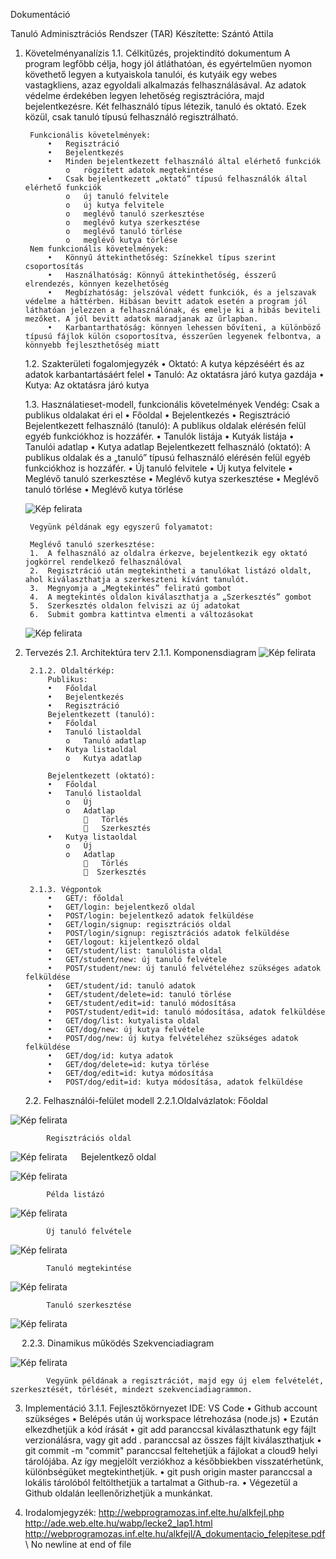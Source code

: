 Dokumentáció

Tanuló Adminisztrációs Rendszer (TAR)
Készítette: Szántó Attila

1. Követelményanalízis
    1.1. Célkitűzés, projektindító dokumentum
            A program legfőbb célja, hogy jól átláthatóan, és egyértelműen nyomon követhető legyen a kutyaiskola tanulói, és kutyáik egy webes vastagkliens, azaz egyoldali alkalmazás felhasználásával. Az adatok védelme érdekében legyen lehetőség regisztrációra, majd bejelentkezésre. Két felhasználó típus létezik, tanuló és oktató. Ezek közül, csak tanuló típusú felhasználó regisztrálható.
        
        Funkcionális követelmények:
            •	Regisztráció
            •	Bejelentkezés
            •	Minden bejelentkezett felhasználó által elérhető funkciók
                o	rögzített adatok megtekintése
            •	Csak bejelentkezett „oktató” típusú felhasználók által elérhető funkciók
                o	új tanuló felvitele
                o	új kutya felvitele
                o	meglévő tanuló szerkesztése
                o	meglévő kutya szerkesztése
                o	meglévő tanuló törlése
                o	meglévő kutya törlése
        Nem funkcionális követelmények:
            •	Könnyű áttekinthetőség: Színekkel típus szerint csoportosítás
            •	Használhatóság: Könnyű áttekinthetőség, ésszerű elrendezés, könnyen kezelhetőség
            •	Megbízhatóság: jelszóval védett funkciók, és a jelszavak védelme a háttérben. Hibásan bevitt adatok esetén a program jól láthatóan jelezzen a felhasználónak, és emelje ki a hibás beviteli mezőket. A jól bevitt adatok maradjanak az űrlapban.
            •	Karbantarthatóság: könnyen lehessen bővíteni, a különböző típusú fájlok külön csoportosítva, ésszerűen legyenek felbontva, a könnyebb fejleszthetőség miatt

    1.2. Szakterületi fogalomjegyzék
        •	Oktató: A kutya képzéséért és az adatok karbantartásáért felel 
        •	Tanuló: Az oktatásra járó kutya gazdája
        •	Kutya: Az oktatásra járó kutya

    1.3. Használatieset-modell, funkcionális követelmények
        Vendég: Csak a publikus oldalakat éri el
            •	Főoldal
            •	Bejelentkezés
            •	Regisztráció
        Bejelentkezett felhasználó (tanuló): A publikus oldalak elérésén felül egyéb funkciókhoz is hozzáfér.
            •	Tanulók listája
            •	Kutyák listája
            •	Tanulói adatlap
            •	Kutya adatlap
        Bejelentkezett felhasználó (oktató): A publikus oldalak és a „tanuló” típusú felhasználó elérésén felül egyéb funkciókhoz is hozzáfér.
            •	Új tanuló felvitele
            •	Új kutya felvitele
            •	Meglévő tanuló szerkesztése
            •	Meglévő kutya szerkesztése
            •	Meglévő tanuló törlése
            •	Meglévő kutya törlése

    ![Kép felirata](docs/images/uml.jpg)
    
        Vegyünk példának egy egyszerű folyamatot:
        
        Meglévő tanuló szerkesztése:
        1.	A felhasználó az oldalra érkezve, bejelentkezik egy oktató jogkörrel rendelkező felhasználóval
        2.	Regisztráció után megtekintheti a tanulókat listázó oldalt, ahol kiválaszthatja a szerkeszteni kívánt tanulót.
        3.	Megnyomja a „Megtekintés” feliratú gombot
        4.	A megtekintés oldalon kiválaszthatja a „Szerkesztés” gombot
        5.	Szerkesztés oldalon felviszi az új adatokat
        6.	Submit gombra kattintva elmenti a változásokat

    ![Kép felirata](docs/images/workflow.jpg)
 
2. Tervezés
    2.1. Architektúra terv
        2.1.1. Komponensdiagram
![Kép felirata](docs/images/modela.png)
 
        2.1.2. Oldaltérkép:
            Publikus:
            •	Főoldal
            •	Bejelentkezés
            •	Regisztráció
            Bejelentkezett (tanuló):
            •	Főoldal
            •	Tanuló listaoldal
                o	Tanuló adatlap
            •	Kutya listaoldal
                o	Kutya adatlap
             
            Bejelentkezett (oktató):
            •	Főoldal
            •	Tanuló listaoldal
                o	Új 
                o	Adatlap
                    	Törlés
                    	Szerkesztés
            •	Kutya listaoldal
                o	Új 
                o	Adatlap
                    	Törlés
                      Szerkesztés

        2.1.3. Végpontok
            •	GET/: főoldal
            •	GET/login: bejelentkező oldal
            •	POST/login: bejelentkező adatok felküldése
            •	GET/login/signup: regisztrációs oldal
            •	POST/login/signup: regisztrációs adatok felküldése
            •	GET/logout: kijelentkező oldal
            •	GET/student/list: tanulólista oldal
            •	GET/student/new: új tanuló felvétele
            •	POST/student/new: új tanuló felvételéhez szükséges adatok felküldése
            •	GET/student/id: tanuló adatok
            •	GET/student/delete=id: tanuló törlése
            •	GET/student/edit=id: tanuló módosítása
            •	POST/student/edit=id: tanuló módosítása, adatok felküldése
            •	GET/dog/list: kutyalista oldal
            •	GET/dog/new: új kutya felvétele
            •	POST/dog/new: új kutya felvételéhez szükséges adatok felküldése
            •	GET/dog/id: kutya adatok
            •	GET/dog/delete=id: kutya törlése
            •	GET/dog/edit=id: kutya módosítása
            •	POST/dog/edit=id: kutya módosítása, adatok felküldése

    2.2. Felhasználói-felület modell
        2.2.1.Oldalvázlatok:
            Főoldal

![Kép felirata](docs/images/maina.png) 

            Regisztrációs oldal

![Kép felirata](docs/images/reg.png) 
 
            Bejelentkező  oldal

![Kép felirata](docs/images/login.png) 

            Példa listázó

![Kép felirata](docs/images/tanlist.png)

            Új tanuló felvétele

![Kép felirata](docs/images/newTan.png)

            Tanuló megtekintése

![Kép felirata](docs/images/tanAdat.png)

            Tanuló szerkesztése     

![Kép felirata](docs/images/editTan.png)

 
        2.2.3. Dinamikus működés
            Szekvenciadiagram

![Kép felirata](docs/images/seqgiag.png)

            Vegyünk példának a regisztrációt, majd egy új elem felvételét, szerkesztését, törlését, mindezt szekvenciadiagrammon.
 
3. Implementáció
        3.1.1. Fejlesztőkörnyezet
            IDE: VS Code
            •	Github account szükséges
            •	Belépés után új workspace létrehozása (node.js)
            •	Ezután elkezdhetjük a kód írását
            •	git add paranccsal kiválaszthatunk egy fájlt verzionálásra, vagy git add . paranccsal az összes fájlt kiválaszthatjuk
            •	git commit -m "commit" paranccsal feltehetjük a fájlokat a cloud9 helyi tárolójába. Az így megjelölt verziókhoz a későbbiekben visszatérhetünk, különbségüket megtekinthetjük.
            •	git push origin master paranccsal a lokális tárolóból feltölthetjük a tartalmat a Github-ra.
            •	Végezetül a Github oldalán leellenőrizhetjük a munkánkat.

6. Irodalomjegyzék:
    http://webprogramozas.inf.elte.hu/alkfejl.php
    http://ade.web.elte.hu/wabp/lecke2_lap1.html
    http://webprogramozas.inf.elte.hu/alkfejl/A_dokumentacio_felepitese.pdf
\ No newline at end of file